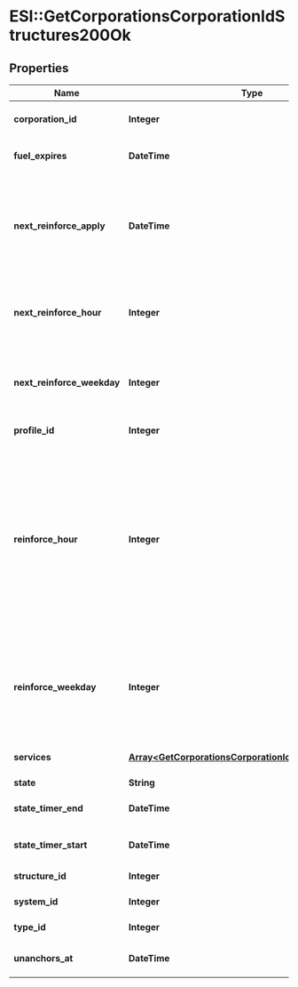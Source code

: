 # ESI::GetCorporationsCorporationIdStructures200Ok

## Properties
Name | Type | Description | Notes
------------ | ------------- | ------------- | -------------
**corporation_id** | **Integer** | ID of the corporation that owns the structure | 
**fuel_expires** | **DateTime** | Date on which the structure will run out of fuel | [optional] 
**next_reinforce_apply** | **DateTime** | The date and time when the structure&#39;s newly requested reinforcement times (e.g. next_reinforce_hour and next_reinforce_day) will take effect. | [optional] 
**next_reinforce_hour** | **Integer** | The requested change to reinforce_hour that will take effect at the time shown by next_reinforce_apply. | [optional] 
**next_reinforce_weekday** | **Integer** | The requested change to reinforce_weekday that will take effect at the time shown by next_reinforce_apply. | [optional] 
**profile_id** | **Integer** | The id of the ACL profile for this citadel | 
**reinforce_hour** | **Integer** | The hour of day that determines the four hour window when the structure will randomly exit its reinforcement periods and become vulnerable to attack against its armor and/or hull. The structure will become vulnerable at a random time that is +/- 2 hours centered on the value of this property. | 
**reinforce_weekday** | **Integer** | The day of the week when the structure exits its final reinforcement period and becomes vulnerable to attack against its hull. Monday is 0 and Sunday is 6. | 
**services** | [**Array&lt;GetCorporationsCorporationIdStructuresService&gt;**](GetCorporationsCorporationIdStructuresService.md) | Contains a list of service upgrades, and their state | [optional] 
**state** | **String** | state string | 
**state_timer_end** | **DateTime** | Date at which the structure will move to it&#39;s next state | [optional] 
**state_timer_start** | **DateTime** | Date at which the structure entered it&#39;s current state | [optional] 
**structure_id** | **Integer** | The Item ID of the structure | 
**system_id** | **Integer** | The solar system the structure is in | 
**type_id** | **Integer** | The type id of the structure | 
**unanchors_at** | **DateTime** | Date at which the structure will unanchor | [optional] 


